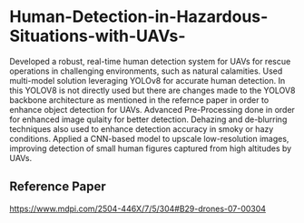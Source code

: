 # Human-Detection-in-Hazardous-Situations-with-UAVs-
Developed a robust, real-time human detection system for UAVs for rescue operations in challenging environments, such as natural calamities. Used multi-model solution leveraging YOLOv8 for accurate human detection. In this YOLOV8 is not directly used but there are changes made to the YOLOV8 backbone architecture as mentioned in the refernce paper in order to enhance object detection for UAVs. Advanced Pre-Processing done in order for enhanced image qulaity for better detection. Dehazing and de-blurring techniques also used to enhance detection accuracy in smoky or hazy conditions. Applied a CNN-based model to upscale low-resolution images, improving detection of small human figures captured from high altitudes by UAVs.

## Reference Paper
https://www.mdpi.com/2504-446X/7/5/304#B29-drones-07-00304
